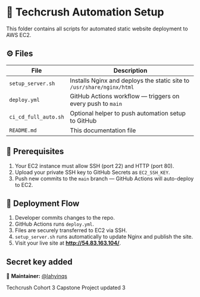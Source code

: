 # 🧠 Techcrush Automation Setup

This folder contains all scripts for automated static website deployment to AWS EC2.

## ⚙️ Files
| File | Description |
|------|--------------|
| `setup_server.sh` | Installs Nginx and deploys the static site to `/usr/share/nginx/html` |
| `deploy.yml` | GitHub Actions workflow — triggers on every push to `main` |
| `ci_cd_full_auto.sh` | Optional helper to push automation setup to GitHub |
| `README.md` | This documentation file |

## 🔑 Prerequisites
1. Your EC2 instance must allow SSH (port 22) and HTTP (port 80).
2. Upload your private SSH key to GitHub Secrets as `EC2_SSH_KEY`.
3. Push new commits to the `main` branch — GitHub Actions will auto-deploy to EC2.

## 🚀 Deployment Flow
1. Developer commits changes to the repo.  
2. GitHub Actions runs `deploy.yml`.  
3. Files are securely transferred to EC2 via SSH.  
4. `setup_server.sh` runs automatically to update Nginx and publish the site.  
5. Visit your live site at **http://54.83.163.104/**.

Secret key added 
---

🧩 **Maintainer:** [@lahyinqs](https://github.com/lahyinqs)
 
 Techcrush Cohort 3 Capstone Project updated 3
